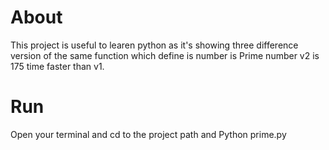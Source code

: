 # About
This project is useful to learen python as it's showing three difference version of the same function which define is number is Prime number v2 is 175 time faster than v1.

# Run
Open your terminal and cd to the project path and Python prime.py 
